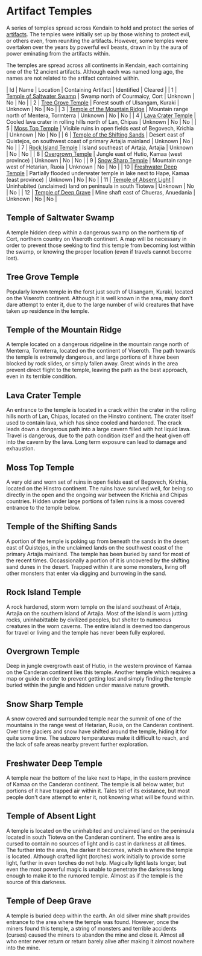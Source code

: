 # Artifact Temples

A series of temples spread across Kendain to hold and protect the series of
[artifacts](#artifacts.md). The temples were initially set up by those wishing
to protect evil, or others even, from reuniting the artifacts. However, some
temples were overtaken over the years by powerful evil beasts, drawn in by the
aura of power eminating from the artifacts within.

The temples are spread across all continents in Kendain, each containing one
of the 12 ancient artifacts. Although each was named long ago, the names are
not related to the artifact contained within.

| Id | Name | Location | Containing Artifact | Identified | Cleared |
| 1 | [Temple of Saltwater Swamp](#temple-of-saltwater-swamp) | Swamp north of Courmaicy, Cort | Unknown | No | No |
| 2 | [Tree Grove Temple](#tree-grove-temple) | Forest south of Ulsangam, Kuraki | Unknown | No | No |
| 3 | [Temple of the Mountain Ridge](#temple-of-the-mountain-ridge) | Mountain range north of Mentera, Tormterra | Unknown | No | No |
| 4 | [Lava Crater Temple](#lava-crater-temple) | Cooled lava crater in rolling hills north of Lan, Chipas | Unknown | No | No |
| 5 | [Moss Top Temple](#moss-top-temple) | Visible ruins in open fields east of Begovech, Krichia | Unknown | No | No |
| 6 | [Temple of the Shifting Sands](temple-of-the-shifting-sands) | Desert east of Quistejos, on southwest coast of primary Artajia mainland | Unknown | No | No |
| 7 | [Rock Island Temple](#rock-island-temple) | Island southeast of Artaja, Artajia | Unknown | No | No |
| 8 | [Overgrown Temple](#overgrown-temple) | Jungle east of Hutio, Kamaa (west province) | Unknown | No | No |
| 9 | [Snow Sharp Temple](#snow-sharp-temple) | Mountain range west of Hetarian, Ruoia | Unknown | No | No |
| 10 | [Freshwater Deep Temple](#freshwater-deep-temple) | Partially flooded underwater temple in lake next to Hape, Kamaa (east province) | Unknown | No | No |
| 11 | [Temple of Absent Light](#temple-of-absent-light) | Uninhabited (unclaimed) land on peninsula in south Tioteva | Unknown | No | No |
| 12 | [Temple of Deep Grave](#temple-of-deep-grave) | Mine shaft east of Chueras, Anuedania | Unknown | No | No |


## Temple of Saltwater Swamp

A temple hidden deep within a dangerous swamp on the northern tip of Cort,
northern country on Viseroth continent. A map will be necessary in order
to prevent those seeking to find this temple from becoming lost within the
swamp, or knowing the proper location (even if travels cannot become lost).


## Tree Grove Temple

Popularly known temple in the forst just south of Ulsangam, Kuraki, located
on the Viseroth continent. Although it is well known in the area, many don't
dare attempt to enter it, due to the large number of wild creatures that have
taken up residence in the temple.


## Temple of the Mountain Ridge

A temple located on a dangerous ridgeline in the mountain range north of
Menterra, Tormterra, located on the continent of Viseroth. The path towards
the temple is extremely dangerous, and large portions of it have been blocked
by rock slides, or simply fallen away. Great winds in the area prevent direct
flight to the temple, leaving the path as the best approach, even in its
terrible condition.


## Lava Crater Temple

An entrance to the temple is located in a crack within the crater in the
rolling hills north of Lan, Chipas, located on the Hinstro continent. The
crater itself used to contain lava, which has since cooled and hardened.
The crack leads down a dangerous path into a large cavern filled with hot
liquid lava. Travel is dangerous, due to the path condition itself and
the heat given off into the cavern by the lava. Long term exposure can
lead to damage and exhaustion.


## Moss Top Temple

A very old and worn set of ruins in open fields east of Begovech, Krichia,
located on the Hinstro continent. The ruins have survived well, for being
so directly in the open and the ongoing war between the Krichia and Chipas
countries. Hidden under large portions of fallen ruins is a moss covered
entrance to the temple below.


## Temple of the Shifting Sands

A portion of the temple is poking up from beneath the sands in the desert
east of Quistejos, in the unclaimed lands on the southwest coast of the
primary Artajia mainland. The temple has been buried by sand for most of
the recent times. Occassionally a portion of it is uncovered by the shifting
sand dunes in the desert. Trapped within it are some monsters, living off
other monsters that enter via digging and burrowing in the sand.


## Rock Island Temple

A rock hardened, storm worn temple on the island southeast of Artaja,
Artajia on the southern island of Artajia. Most of the island is worn
jutting rocks, uninhabittable by civilized peoples, but shelter to
numerous creatures in the worn caverns. The entire island is deemed too
dangerous for travel or living and the temple has never been fully
explored.


## Overgrown Temple

Deep in jungle overgrowth east of Hutio, in the western province of Kamaa
on the Canderan continent lies this temple. Another temple which requires
a map or guide in order to prevent getting lost and simply finding the
temple buried within the jungle and hidden under massive nature growth.


## Snow Sharp Temple

A snow covered and surrounded temple near the summit of one of the
mountains in the range west of Hetarian, Ruoia, on the Canderan continent.
Over time glaciers and snow have shifted around the temple, hiding it
for quite some time. The subzero temperatures make it difficult to reach,
and the lack of safe areas nearby prevent further exploration.


## Freshwater Deep Temple

A temple near the bottom of the lake next to Hape, in the eastern province
of Kamaa on the Canderan continent. The temple is all below water, but
portions of it have trapped air within it. Tales tell of its existance,
but most people don't dare attempt to enter it, not knowing what will be
found within.


## Temple of Absent Light

A temple is located on the uninhabited and unclaimed land on the peninsula
located in south Tioteva on the Canderan continent. The entire area is
cursed to contain no sources of light and is cast in darkness at all times.
The further into the area, the darker it becomes, which is where the
temple is located. Although crafted light (torches) work initially to
provide some light, further in even torches do not help. Magically light
lasts longer, but even the most powerful magic is unable to penetrate the
darkness long enough to make it to the rumored temple. Almost as if the
temple is the source of this darkness.


## Temple of Deep Grave

A temple is buried deep within the earth. An old silver mine shaft provides
entrance to the area where the temple was found. However, once the miners
found this temple, a string of monsters and terrible accidents (curses)
caused the miners to abandon the mine and close it. Almost all who enter
never return or return barely alive after making it almost nowhere into the
mine.
